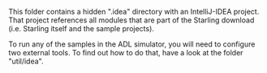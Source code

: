This folder contains a hidden ".idea" directory with an IntelliJ-IDEA project. That project references all modules that are part of the Starling download (i.e. Starling itself and the sample projects).

To run any of the samples in the ADL simulator, you will need to configure two external tools. To find out how to do that, have a look at the folder "util/idea".
